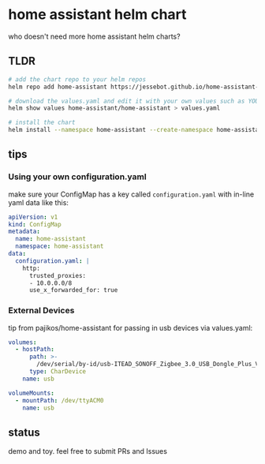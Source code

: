 # home assistant helm chart
who doesn't need more home assistant helm charts?

## TLDR

```bash
# add the chart repo to your helm repos
helm repo add home-assistant https://jessebot.github.io/home-assistant-helm-chart

# download the values.yaml and edit it with your own values such as YOUR hostname
helm show values home-assistant/home-assistant > values.yaml

# install the chart
helm install --namespace home-assistant --create-namespace home-assistant/home-assistant --values values.yaml
```

## tips

### Using your own configuration.yaml

make sure your ConfigMap has a key called `configuration.yaml` with in-line yaml data like this:

```yaml
apiVersion: v1
kind: ConfigMap
metadata:
  name: home-assistant
  namespace: home-assistant
data:
  configuration.yaml: |
    http:
      trusted_proxies:
      - 10.0.0.0/8
      use_x_forwarded_for: true
```


### External Devices

tip from pajikos/home-assistant for passing in usb devices via values.yaml:

```yaml
volumes:
  - hostPath:
      path: >-
        /dev/serial/by-id/usb-ITEAD_SONOFF_Zigbee_3.0_USB_Dongle_Plus_V2_20230509111242-if00
      type: CharDevice
    name: usb

volumeMounts:
  - mountPath: /dev/ttyACM0
    name: usb
```

## status
demo and toy. feel free to submit PRs and Issues
